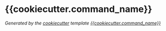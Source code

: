 # {{cookiecutter.command_name}}

*Generated by the [cookiecutter](https://cookiecutter.readthedocs.io/) template
[{{cookiecutter.command_name}}](https://github.com/yukondude/{{cookiecutter.command_name}})*
